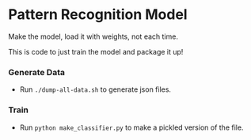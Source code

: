 # Pattern Recognition Model
Make the model, load it with weights, not each time.

This is code to just train the model and package it up!

### Generate Data
- Run `./dump-all-data.sh` to generate json files.

### Train
- Run `python make_classifier.py` to make a pickled version of the file.
